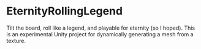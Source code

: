 EternityRollingLegend
=====================

Tilt the board, roll like a legend, and playable for eternity (so I hoped). This is an experimental Unity project for dynamically generating a mesh from a texture.
